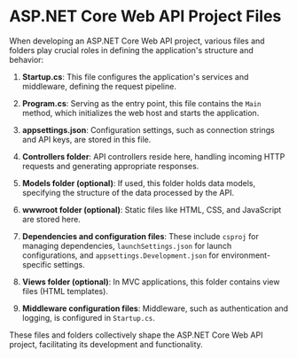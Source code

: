 # ASP.NET Core Web API Project Files

When developing an ASP.NET Core Web API project, various files and folders play crucial roles in defining the application's structure and behavior:

1. **Startup.cs**: This file configures the application's services and middleware, defining the request pipeline.

2. **Program.cs**: Serving as the entry point, this file contains the `Main` method, which initializes the web host and starts the application.

3. **appsettings.json**: Configuration settings, such as connection strings and API keys, are stored in this file.

4. **Controllers folder**: API controllers reside here, handling incoming HTTP requests and generating appropriate responses.

5. **Models folder (optional)**: If used, this folder holds data models, specifying the structure of the data processed by the API.

6. **wwwroot folder (optional)**: Static files like HTML, CSS, and JavaScript are stored here.

7. **Dependencies and configuration files**: These include `csproj` for managing dependencies, `launchSettings.json` for launch configurations, and `appsettings.Development.json` for environment-specific settings.

8. **Views folder (optional)**: In MVC applications, this folder contains view files (HTML templates).

9. **Middleware configuration files**: Middleware, such as authentication and logging, is configured in `Startup.cs`.

These files and folders collectively shape the ASP.NET Core Web API project, facilitating its development and functionality.
